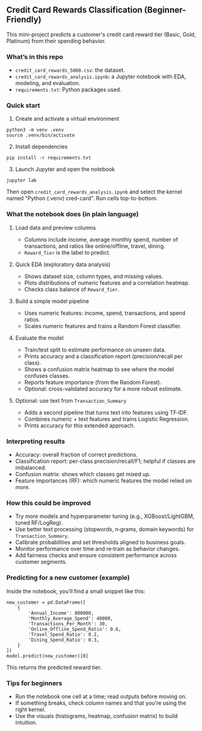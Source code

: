 ## Credit Card Rewards Classification (Beginner-Friendly)

This mini-project predicts a customer's credit card reward tier (Basic, Gold, Platinum) from their spending behavior.

### What’s in this repo
- `credit_card_rewards_5000.csv`: the dataset.
- `credit_card_rewards_analysis.ipynb`: a Jupyter notebook with EDA, modeling, and evaluation.
- `requirements.txt`: Python packages used.

### Quick start
1) Create and activate a virtual environment
```
python3 -m venv .venv
source .venv/bin/activate
```

2) Install dependencies
```
pip install -r requirements.txt
```

3) Launch Jupyter and open the notebook
```
jupyter lab
```
Then open `credit_card_rewards_analysis.ipynb` and select the kernel named "Python (.venv) cred-card". Run cells top-to-bottom.

### What the notebook does (in plain language)
1) Load data and preview columns
   - Columns include income, average monthly spend, number of transactions, and ratios like online/offline, travel, dining.
   - `Reward_Tier` is the label to predict.

2) Quick EDA (exploratory data analysis)
   - Shows dataset size, column types, and missing values.
   - Plots distributions of numeric features and a correlation heatmap.
   - Checks class balance of `Reward_Tier`.

3) Build a simple model pipeline
   - Uses numeric features: income, spend, transactions, and spend ratios.
   - Scales numeric features and trains a Random Forest classifier.

4) Evaluate the model
   - Train/test split to estimate performance on unseen data.
   - Prints accuracy and a classification report (precision/recall per class).
   - Shows a confusion matrix heatmap to see where the model confuses classes.
   - Reports feature importance (from the Random Forest).
   - Optional: cross-validated accuracy for a more robust estimate.

5) Optional: use text from `Transaction_Summary`
   - Adds a second pipeline that turns text into features using TF‑IDF.
   - Combines numeric + text features and trains Logistic Regression.
   - Prints accuracy for this extended approach.

### Interpreting results
- Accuracy: overall fraction of correct predictions.
- Classification report: per-class precision/recall/F1; helpful if classes are imbalanced.
- Confusion matrix: shows which classes get mixed up.
- Feature importances (RF): which numeric features the model relied on more.

### How this could be improved
- Try more models and hyperparameter tuning (e.g., XGBoost/LightGBM, tuned RF/LogReg).
- Use better text processing (stopwords, n‑grams, domain keywords) for `Transaction_Summary`.
- Calibrate probabilities and set thresholds aligned to business goals.
- Monitor performance over time and re‑train as behavior changes.
- Add fairness checks and ensure consistent performance across customer segments.

### Predicting for a new customer (example)
Inside the notebook, you’ll find a small snippet like this:
```
new_customer = pd.DataFrame([
    {
        'Annual_Income': 800000,
        'Monthly_Average_Spend': 40000,
        'Transactions_Per_Month': 30,
        'Online_Offline_Spend_Ratio': 0.6,
        'Travel_Spend_Ratio': 0.2,
        'Dining_Spend_Ratio': 0.3,
    }
])
model.predict(new_customer)[0]
```
This returns the predicted reward tier.

### Tips for beginners
- Run the notebook one cell at a time; read outputs before moving on.
- If something breaks, check column names and that you’re using the right kernel.
- Use the visuals (histograms, heatmap, confusion matrix) to build intuition.


